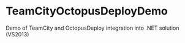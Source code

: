 TeamCityOctopusDeployDemo
=========================

Demo of TeamCity and  OctopusDeploy integration into .NET solution (VS2013)
